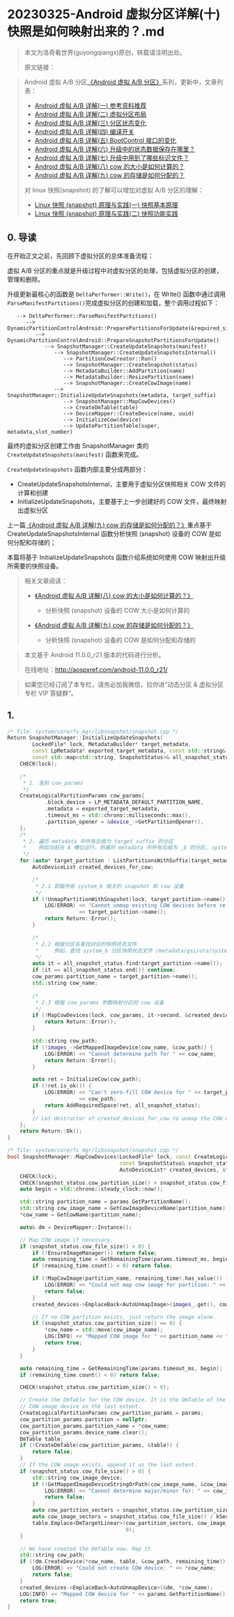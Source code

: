 # 20230325-Android 虚拟分区详解(十) 快照是如何映射出来的？.md

> 本文为洛奇看世界(guyongqiangx)原创，转载请注明出处。
>
> 原文链接：



> Android 虚拟 A/B 分区[《Android 虚拟 A/B 分区》](https://blog.csdn.net/guyongqiangx/category_12121868.html)系列，更新中，文章列表：
>
> - [Android 虚拟 A/B 详解(一) 参考资料推荐](https://blog.csdn.net/guyongqiangx/article/details/128071692)
> - [Android 虚拟 A/B 详解(二) 虚拟分区布局](https://blog.csdn.net/guyongqiangx/article/details/128167054)
> - [Android 虚拟 A/B 详解(三) 分区状态变化](https://blog.csdn.net/guyongqiangx/article/details/128517578)
> - [Android 虚拟 A/B 详解(四) 编译开关](https://blog.csdn.net/guyongqiangx/article/details/128567582)
> - [Android 虚拟 A/B 详解(五) BootControl 接口的变化](https://blog.csdn.net/guyongqiangx/article/details/128824984)
> - [Android 虚拟 A/B 详解(六) 升级中的状态数据保存在哪里？](https://blog.csdn.net/guyongqiangx/article/details/129094203)
> - [Android 虚拟 A/B 详解(七) 升级中用到了哪些标识文件？](https://blog.csdn.net/guyongqiangx/article/details/129098176)
> - [Android 虚拟 A/B 详解(八) cow 的大小是如何计算的？](https://blog.csdn.net/guyongqiangx/article/details/129470881)
> - [Android 虚拟 A/B 详解(九) cow 的存储是如何分配的？](https://blog.csdn.net/guyongqiangx/article/details/129494397)
>
> 对 linux 快照(snapshot) 的了解可以增加对虚拟 A/B 分区的理解：
>
> - [Linux 快照 (snapshot) 原理与实践(一) 快照基本原理](https://blog.csdn.net/guyongqiangx/article/details/128494795)
> - [Linux 快照 (snapshot) 原理与实践(二) 快照功能实践](https://blog.csdn.net/guyongqiangx/article/details/128496471)

## 0. 导读

在开始正文之前，先回顾下虚拟分区的总体准备流程：

虚拟 A/B 分区的重点就是升级过程中对虚拟分区的处理，包括虚拟分区的创建，管理和删除。

升级更新最核心的函数是 `DeltaPerformer::Write()`，在 Write() 函数中通过调用 `ParseManifestPartitions()`完成虚拟分区的创建和加载，整个调用过程如下：

```
   --> DeltaPerformer::ParseManifestPartitions()
      --> DynamicPartitionControlAndroid::PreparePartitionsForUpdate(&required_size)
         --> DynamicPartitionControlAndroid::PrepareSnapshotPartitionsForUpdate()
            --> SnapshotManager::CreateUpdateSnapshots(manifest)
               --> SnapshotManager::CreateUpdateSnapshotsInternal()
                  --> PartitionCowCreator::Run()
                  --> SnapshotManager::CreateSnapshot(status)
                  --> MetadataBuilder::AddPartition(name)
                  --> MetadataBuilder::ResizePartition(name)
                  --> SnapshotManager::CreateCowImage(name)
               --> SnapshotManager::InitializeUpdateSnapshots(metadata, target_suffix)
                  --> SnapshotManager::MapCowDevices()
                  --> CreateDmTable(table)
                  --> DeviceMapper::CreateDevice(name, uuid)
                  --> InitializeCow(device)
                  --> UpdatePartitionTable(super, metadata,slot_number)
```

最终的虚拟分区创建工作由 SnapshotManager 类的 `CreateUpdateSnapshots(manifest)` 函数来完成。

`CreateUpdateSnapshots` 函数内部主要分成两部分：

- CreateUpdateSnapshotsInternal，主要用于虚拟分区快照相关 COW 文件的计算和创建
- InitializeUpdateSnapshots，主要基于上一步创建好的 COW 文件，最终映射出虚拟分区



上一篇[《Android 虚拟 A/B 详解(九) cow 的存储是如何分配的？》](https://blog.csdn.net/guyongqiangx/article/details/129494397)重点基于 CreateUpdateSnapshotsInternal 函数分析快照 (snapshot) 设备的 COW 是如何分配和存储的；

本篇将基于 InitializeUpdateSnapshots 函数介绍系统如何使用 COW 映射出升级所需要的快照设备。

> 相关文章阅读：
>
> - [《Android 虚拟 A/B 详解(八) cow 的大小是如何计算的？》](https://blog.csdn.net/guyongqiangx/article/details/129470881)
>   - 分析快照 (snapshot) 设备的 COW 大小是如何计算的
>
> - [《Android 虚拟 A/B 详解(九) cow 的存储是如何分配的？》](https://blog.csdn.net/guyongqiangx/article/details/129494397)
>   - 分析快照 (snapshot) 设备的 COW 是如何分配和存储的



> 本文基于 Android 11.0.0_r21 版本的代码进行分析。
>
> 在线地址：http://aospxref.com/android-11.0.0_r21/

>  如果您已经订阅了本专栏，请务必加我微信，拉你进“动态分区 & 虚拟分区专栏 VIP 答疑群”。



## 1.

```c++
/* file: system/core/fs_mgr/libsnapshot/snapshot.cpp */
Return SnapshotManager::InitializeUpdateSnapshots(
        LockedFile* lock, MetadataBuilder* target_metadata,
        const LpMetadata* exported_target_metadata, const std::string& target_suffix,
        const std::map<std::string, SnapshotStatus>& all_snapshot_status) {
    CHECK(lock);

    /*
     * 1. 准别 cow_params
     */
    CreateLogicalPartitionParams cow_params{
            .block_device = LP_METADATA_DEFAULT_PARTITION_NAME,
            .metadata = exported_target_metadata,
            .timeout_ms = std::chrono::milliseconds::max(),
            .partition_opener = &device_->GetPartitionOpener(),
    };
    /*
     * 2. 遍历 metadata 中所有后缀为 target_suffix 的分区
     *    例如当前在 A 槽位运行，则遍历 metadata 中所有后缀为 _b 的分区, system_b, vendor_b 等
     */
    for (auto* target_partition : ListPartitionsWithSuffix(target_metadata, target_suffix)) {
        AutoDeviceList created_devices_for_cow;

        /*
         * 2.1 卸载所有 system_b 相关的 snapshot 和 cow 设备
         */
        if (!UnmapPartitionWithSnapshot(lock, target_partition->name())) {
            LOG(ERROR) << "Cannot unmap existing COW devices before re-mapping them for zero-fill: "
                       << target_partition->name();
            return Return::Error();
        }

        /*
         * 2.2 根据分区名查找对应的快照状态文件
         *     例如，查找 system_b 分区快照状态文件 /metadata/gsi/ota/system_b
         */
        auto it = all_snapshot_status.find(target_partition->name());
        if (it == all_snapshot_status.end()) continue;
        cow_params.partition_name = target_partition->name();
        std::string cow_name;
      
        /*
         * 2.3 根据 cow_params 参数映射分区的 cow 设备
         */
        if (!MapCowDevices(lock, cow_params, it->second, &created_devices_for_cow, &cow_name)) {
            return Return::Error();
        }

        std::string cow_path;
        if (!images_->GetMappedImageDevice(cow_name, &cow_path)) {
            LOG(ERROR) << "Cannot determine path for " << cow_name;
            return Return::Error();
        }

        auto ret = InitializeCow(cow_path);
        if (!ret.is_ok()) {
            LOG(ERROR) << "Can't zero-fill COW device for " << target_partition->name() << ": "
                       << cow_path;
            return AddRequiredSpace(ret, all_snapshot_status);
        }
        // Let destructor of created_devices_for_cow to unmap the COW devices.
    };
    return Return::Ok();
}
```



```c++
/* file: system/core/fs_mgr/libsnapshot/snapshot.cpp */
bool SnapshotManager::MapCowDevices(LockedFile* lock, const CreateLogicalPartitionParams& params,
                                    const SnapshotStatus& snapshot_status,
                                    AutoDeviceList* created_devices, std::string* cow_name) {
    CHECK(lock);
    CHECK(snapshot_status.cow_partition_size() + snapshot_status.cow_file_size() > 0);
    auto begin = std::chrono::steady_clock::now();

    std::string partition_name = params.GetPartitionName();
    std::string cow_image_name = GetCowImageDeviceName(partition_name);
    *cow_name = GetCowName(partition_name);

    auto& dm = DeviceMapper::Instance();

    // Map COW image if necessary.
    if (snapshot_status.cow_file_size() > 0) {
        if (!EnsureImageManager()) return false;
        auto remaining_time = GetRemainingTime(params.timeout_ms, begin);
        if (remaining_time.count() < 0) return false;

        if (!MapCowImage(partition_name, remaining_time).has_value()) {
            LOG(ERROR) << "Could not map cow image for partition: " << partition_name;
            return false;
        }
        created_devices->EmplaceBack<AutoUnmapImage>(images_.get(), cow_image_name);

        // If no COW partition exists, just return the image alone.
        if (snapshot_status.cow_partition_size() == 0) {
            *cow_name = std::move(cow_image_name);
            LOG(INFO) << "Mapped COW image for " << partition_name << " at " << *cow_name;
            return true;
        }
    }

    auto remaining_time = GetRemainingTime(params.timeout_ms, begin);
    if (remaining_time.count() < 0) return false;

    CHECK(snapshot_status.cow_partition_size() > 0);

    // Create the DmTable for the COW device. It is the DmTable of the COW partition plus
    // COW image device as the last extent.
    CreateLogicalPartitionParams cow_partition_params = params;
    cow_partition_params.partition = nullptr;
    cow_partition_params.partition_name = *cow_name;
    cow_partition_params.device_name.clear();
    DmTable table;
    if (!CreateDmTable(cow_partition_params, &table)) {
        return false;
    }
    // If the COW image exists, append it as the last extent.
    if (snapshot_status.cow_file_size() > 0) {
        std::string cow_image_device;
        if (!GetMappedImageDeviceStringOrPath(cow_image_name, &cow_image_device)) {
            LOG(ERROR) << "Cannot determine major/minor for: " << cow_image_name;
            return false;
        }
        auto cow_partition_sectors = snapshot_status.cow_partition_size() / kSectorSize;
        auto cow_image_sectors = snapshot_status.cow_file_size() / kSectorSize;
        table.Emplace<DmTargetLinear>(cow_partition_sectors, cow_image_sectors, cow_image_device,
                                      0);
    }

    // We have created the DmTable now. Map it.
    std::string cow_path;
    if (!dm.CreateDevice(*cow_name, table, &cow_path, remaining_time)) {
        LOG(ERROR) << "Could not create COW device: " << *cow_name;
        return false;
    }
    created_devices->EmplaceBack<AutoUnmapDevice>(&dm, *cow_name);
    LOG(INFO) << "Mapped COW device for " << params.GetPartitionName() << " at " << cow_path;
    return true;
}
```

